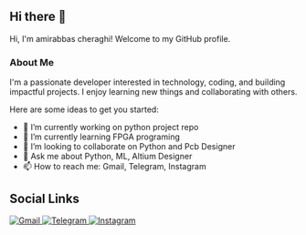 






## Hi there 👋

Hi, I'm amirabbas cheraghi! Welcome to my GitHub profile.

### About Me
I'm a passionate developer interested in technology, coding, and building impactful projects. I enjoy learning new things and collaborating with others.

Here are some ideas to get you started:

- 🔭 I’m currently working on python project repo
- 🌱 I’m currently learning FPGA programing
- 👯 I’m looking to collaborate on Python and Pcb Designer
- 💬 Ask me about Python, ML, Altium Designer
- 📫 How to reach me: Gmail, Telegram, Instagram

## Social Links

<p>
	<a href="mailto:amirabbasc316@gmail.com" target="_blank">
		<img src="https://img.shields.io/badge/Gmail-D14836?style=for-the-badge&logo=gmail&logoColor=white" alt="Gmail"/>
	</a>
	<a href="https://t.me/amira820" target="_blank">
		<img src="https://img.shields.io/badge/Telegram-2CA5E0?style=for-the-badge&logo=telegram&logoColor=white" alt="Telegram"/>
	</a>
	<a href="https://instagram.com/amir_ch80" target="_blank">
		<img src="https://img.shields.io/badge/Instagram-E4405F?style=for-the-badge&logo=instagram&logoColor=white" alt="Instagram"/>
	</a>
</p>


